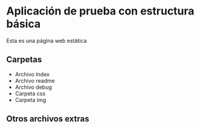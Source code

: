 # Aplicación de prueba con estructura básica
Esta es una página web estática

## Carpetas
- Archivo Index
- Archivo readme
- Archivo debug
- Carpeta css
- Carpeta img

## Otros archivos extras

